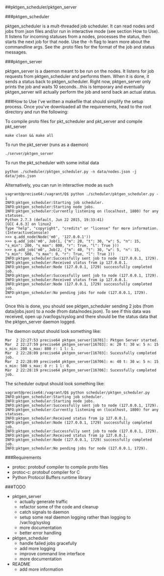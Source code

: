 ##pktgen_scheduler/pktgen_server

###pktgen_scheduler

pktgen_scheduler is a mult-threaded job scheduler. It can read nodes and jobs from json files and/or run in interactive mode (see section How to Use). It listens for incoming statuses from a nodes, processes the status, then starts the next job for that node. Use the -h flag to learn more about the commandline args. See the .proto files for the format of the job and status messages.

###pktgen_server

pktgen_server is a daemon meant to be run on the nodes. It listens for job requests from pktgen_scheduler and performs them. When it is done, it sends a status back to pktgen_scheduler. Right now, pktgen_server only prints the job and waits 10 seconds...this is temporary and eventually pktgen_server will actually perform the job and send back an actual status.

###How to Use
I've written a makefile that should simplify the setup process. Once you've downloaded all the requirements, head to the root directory and run the following:

To compile proto files for pkt_scheduler and pkt_server and compile pkt_server

	make clean && make all

To run the pkt_server (runs as a daemon)
	
	./server/pktgen_server

To run the pkt_scheduler with some initial data

	python ./scheduler/pktgen_scheduler.py -n data/nodes.json -j data/jobs.json

Alternatively, you can run in interactive mode as such

	vagrant@precise64:/vagrant/Q$ python ./scheduler/pktgen_scheduler.py -i 
	INFO:pktgen_scheduler:Starting job scheduler.
	INFO:pktgen_scheduler:Starting node jobs.
	INFO:pktgen_scheduler:Currently listening on (localhost, 1800) for any statuses.
	Python 2.7.3 (default, Jun 22 2015, 19:33:41) 
	[GCC 4.6.3] on linux2
	Type "help", "copyright", "credits" or "license" for more information.
	(InteractiveConsole)
	>>> q.add_node(Node('m0', '127.0.0.1'))
	>>> q.add_job('m0', Job(1, {"m": 20, "t": 30, "w": 5, "n": 15, "s_min": 200, "s_max": 800, "r": True, "l": True }))
	>>> q.add_job('m0', Job(2, {"m": 40, "t": 30, "w": 5, "n": 15, "s_min": 500, "s_max": 0, "r": True, "l": True }))
	INFO:pktgen_scheduler:Successfully sent job to node (127.0.0.1, 1729).
	INFO:pktgen_scheduler:Received status from ip 127.0.0.1.
	INFO:pktgen_scheduler:Node (127.0.0.1, 1729) successfully completed job.
	INFO:pktgen_scheduler:Successfully sent job to node (127.0.0.1, 1729).
	INFO:pktgen_scheduler:Received status from ip 127.0.0.1.
	INFO:pktgen_scheduler:Node (127.0.0.1, 1729) successfully completed job.
	INFO:pktgen_scheduler:No pending jobs for node (127.0.0.1, 1729).
	>>>


Once this is done, you should see pktgen_scheduler sending 2 jobs (from data/jobs.json) to a node (from data/nodes.json). To see if this data was received, open up /var/logs/syslog and there should be the status data that the pktgen_server daemon logged.

The daemon output should look something like:

	Mar  2 22:27:53 precise64 pktgen_server[16701]: Pktgen Server started.
	Mar  2 22:27:59 precise64 pktgen_server[16703]: m: 20 t: 30 w: 5 n: 15 s_min: 200 s_max: 800 r: 1 l: 1.
	Mar  2 22:28:09 precise64 pktgen_server[16703]: Sucessfully completed job.
	Mar  2 22:28:09 precise64 pktgen_server[16706]: m: 40 t: 30 w: 5 n: 15 s_min: 500 s_max: 0 r: 1 l: 0.
	Mar  2 22:28:19 precise64 pktgen_server[16706]: Sucessfully completed job.

The scheduler output should look something like:

	vagrant@precise64:/vagrant/Q$ python scheduler/pktgen_scheduler.py
	INFO:pktgen_scheduler:Starting job scheduler.
	INFO:pktgen_scheduler:Starting node jobs.
	INFO:pktgen_scheduler:Successfully sent job to node (127.0.0.1, 1729).
	INFO:pktgen_scheduler:Currently listening on (localhost, 1800) for any statuses.
	INFO:pktgen_scheduler:Received status from ip 127.0.0.1.
	INFO:pktgen_scheduler:Node (127.0.0.1, 1729) successfully completed job.
	INFO:pktgen_scheduler:Successfully sent job to node (127.0.0.1, 1729).
	INFO:pktgen_scheduler:Received status from ip 127.0.0.1.
	INFO:pktgen_scheduler:Node (127.0.0.1, 1729) successfully completed job.
	INFO:pktgen_scheduler:No pending jobs for node (127.0.0.1, 1729).

###Requirements
- protoc: protobuf compiler to compile proto files
- protoc-c: protobuf compiler for C
- Python Protocol Buffers runtime library

###TODO
- pktgen_server
	- actually generate traffic
	- refactor some of the code and cleanup
	- catch signals to daemon
	- setup some real daemon logging rather than logging to /var/log/syslog
	- more documentation
	- better error handling	
- pktgen_scheduler
	- handle failed jobs gracefully
	- add more logging	
	- improve command line interface
	- more documentation
- README
	- add more information



